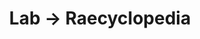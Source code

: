 ---
tags: raecyclopedia
layout: raecyclopedia.njk
title: Lab → Raecyclopedia
pagename: Fashion
intro: A catalog of some things I've researched on the topic of fashion.
entries:
  - date: 2021-01-26
    question: "What is <i>menocore?</i>"
    answer: "A fashion style similar to normcore but specific to menopause-aged women, characterized by flowy linen, floppy hats, market totes, etc."
    image: https://cdn.vox-cdn.com/thumbor/en47rpUhffR81HcmS2k5twasYDo=/0x0:5616x3744/2320x1305/filters:focal(2254x1445:3152x2343):format(webp)/cdn.vox-cdn.com/uploads/chorus_image/image/57083417/GettyImages_557921567.0.jpg
    imagecaption: Racked
    sources:
      - https://www.racked.com/2017/10/18/16453412/menocore-wealth-age-eileen-fisher
      - https://www.thecut.com/2018/06/the-rise-of-plus-size-minimalism.html
    tag: beautyfashion
  - date: 2021-01-26
    question: "What is <i>kinderwhore?</i>"
    answer: The 1990s fashion style popularized by Courtney Love and other punk and grunge musicians consisting of a mix of babydoll dresses and feminine apparel with distressed, punk sensibilities.
    image: https://24.media.tumblr.com/tumblr_l8oqww1Gp21qano29o1_500.jpg
    imagecaption: Blog is the New Black
    sources:
      - https://fashiontheory.umwblogs.org/2011/02/23/women-on-the-verge-an-introduction-to-punk-kinderwhore-and-heroin-chic/
      - https://i-d.vice.com/en_us/article/vbep4a/my-kinderwhore-education
      - https://fivefashionsamples-wordpress-com.cdn.ampproject.org/c/s/fivefashionsamples.wordpress.com/2015/10/29/an-introduction-to-the-sub-culture-kinderwhore/amp/
  - date: 2021-01-28
    question: What are palazzo pants?
    answer: Palazzo pants are very flared, wide-leg pants made of a lightweight fabric.
    image: https://3.bp.blogspot.com/-sAz6sJdW3yY/T1vDTyrZmUI/AAAAAAAABws/0K1fr_fhNbs/s1600/palazzo-pants-for-women.jpg
    imagecaption: Maria Speaks Prada
    sources:
      - https://mariaspeaksprada.blogspot.com/2012/03/palazzo-pants-are-huge-for-springsummer.html
      - https://en.m.wikipedia.org/wiki/Palazzo_pants
  - date: 2022-05-14
    question: What is watered silk?
    answer: Watered silk is silk that has been woven or rolled by a special process to produce wavy moire patterns.
    sources:
      - https://en.wikipedia.org/wiki/Moire_(fabric)
---